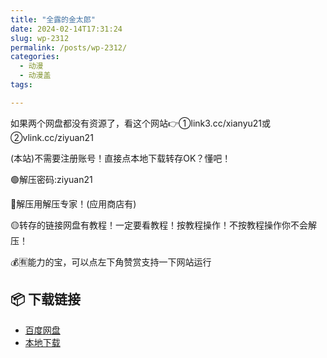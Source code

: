 ```yaml
---
title: "全露的金太郎"
date: 2024-02-14T17:31:24
slug: wp-2312
permalink: /posts/wp-2312/
categories:
  - 动漫
  - 动漫盖
tags:

---
```


如果两个网盘都没有资源了，看这个网站👉①link3.cc/xianyu21或②vlink.cc/ziyuan21

(本站)不需要注册账号！直接点本地下载转存OK？懂吧！

🟢解压密码:ziyuan21

🔵解压用解压专家！(应用商店有)

🟡转存的链接网盘有教程！一定要看教程！按教程操作！不按教程操作你不会解压！

💰🈶能力的宝，可以点左下角赞赏支持一下网站运行

## 📦 下载链接
- [百度网盘](https://blziyuan21.com/pay-download/2312?key=ef23c65994&down_id=0)
- [本地下载](https://blziyuan21.com/pay-download/2312?key=ef23c65994&down_id=1)

